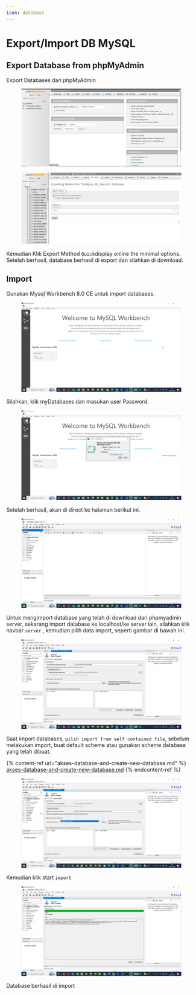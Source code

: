 ```yaml
---
icon: database
---
```


# Export/Import DB MySQL

## Export Database from phpMyAdmin

Export Databases dari phpMyAdmin

<figure><img src="../.gitbook/assets/image (11).png" alt=""><figcaption></figcaption></figure>

<figure><img src="../.gitbook/assets/image (12).png" alt=""><figcaption></figcaption></figure>

Kemudian Klik Export Method `Quick`display online the minimal options. Setelah berhasil, database berhasil di export dan silahkan di download.



## Import

Gunakan Mysql Workbench 8.0 CE untuk import databases.

<figure><img src="../.gitbook/assets/image (13).png" alt=""><figcaption></figcaption></figure>

Silahkan, klik myDatabases dan masukan user Password.

<figure><img src="../.gitbook/assets/image (14).png" alt=""><figcaption></figcaption></figure>

Setelah berhasil, akan di direct ke halaman berikut ini.

<figure><img src="../.gitbook/assets/image (15).png" alt=""><figcaption></figcaption></figure>

Untuk mengimport database yang telah di download dari phpmyadmin server, sekarang import database ke localhost/ke server lain, silahkan klik navbar `server` , kemudian pilih data import, seperti gambar di bawah ini.

<figure><img src="../.gitbook/assets/image (16).png" alt=""><figcaption></figcaption></figure>

Saat import databases, `pilih import from self contained file`, sebelum melakukan import, buat default scheme atau gunakan scheme database yang telah dibuat.

{% content-ref url="akses-database-and-create-new-database.md" %}
[akses-database-and-create-new-database.md](akses-database-and-create-new-database.md)
{% endcontent-ref %}

<figure><img src="../.gitbook/assets/image (18).png" alt=""><figcaption></figcaption></figure>

Kemudian klik start `import`

<figure><img src="../.gitbook/assets/image (19).png" alt=""><figcaption></figcaption></figure>

Database berhasil di import
